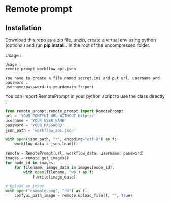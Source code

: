 # Remote prompt

## Installation

Download this repo as a zip file, unzip, create a virtual env using python (optional) and run __pip install .__ in the root of the uncompressed folder.

Usage :

```text
Usage :
remote-prompt workflow_api.json

You have to create a file named secret.ini and put url, username and password :
username:password:ia.yourdomain.fr:port
```

You can import RemotePrompt in your python script to use the class directly :

```python
from remote_prompt.remote_prompt import RemotePrompt
url = 'YOUR COMFYUI URL WITHOUT http://'
username = 'YOUR USER NAME'
password = 'YOUR PASSWORD'
json_path = 'workflow_api.json'

with open(json_path, "r", encoding="utf-8") as f:
    workflow_data = json.load(f)

remote = RemotePrompt(url, workflow_data, username, password)
images = remote.get_images()
for node_id in images:
    for filename, image_data in images[node_id]:
        with open(filename, 'wb') as f:
            f.write(image_data)

# Upload an image
with open("example.png", "rb") as f:
    comfyui_path_image = remote.upload_file(f, "", True)


```
